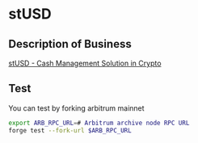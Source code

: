 # stUSD

## Description of Business

[stUSD - Cash Management Solution in Crypto](https://www.notion.so/stUSD-Cash-Management-Solution-in-Crypto-edb9b95cc4aa4c90bf5e62f255081b2b?pvs=21)


## Test

You can test by forking arbitrum mainnet
```bash
export ARB_RPC_URL=# Arbitrum archive node RPC URL
forge test --fork-url $ARB_RPC_URL
```
